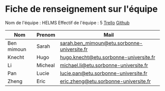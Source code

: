 # Fiche de renseignement sur l'équipe

Nom de l'équipe : HELMS
Effectif de l'équipe : 5
[Trello](https://trello.com/b/f5t3CRXe/lu2in013-projet-robot)
[Github](https://github.com/uciie/LU2IN013/)

| Nom         | Prenom  | Mail                                      |
| ----------- | ------- | ----------------------------------------- |
| Ben mimoun  | Sarah   | sarah.ben_mimoun@etu.sorbonne-universite.fr |
| Knecht      | Hugo    | hugo.knecht@etu.sorbonne-universite.fr     |
| Li          | Micheal | michael.li@etu.sorbonne-universite.fr      |
| Pan         | Lucie   | lucie.pan@etu.sorbonne-universite.fr       |
| Zheng       | Eric    | eric.zheng@etu.sorbonne-universite.fr      |